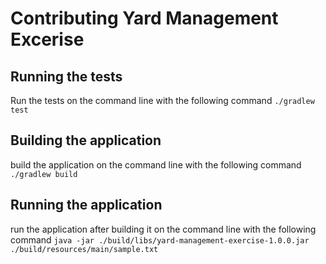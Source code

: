 # Contributing Yard Management Excerise 

## Running the tests

Run the tests on the command line with the following command
`./gradlew test`

## Building the application

build the application on the command line with the following command
`./gradlew build`

## Running the application 

run the application after building it on the command line with the following command
`java -jar ./build/libs/yard-management-exercise-1.0.0.jar ./build/resources/main/sample.txt`